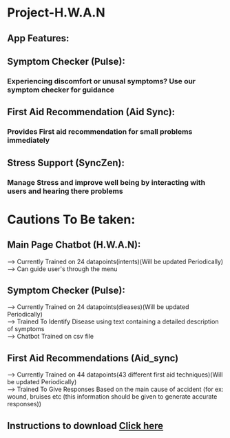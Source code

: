 # Project-H.W.A.N
## App Features:
## Symptom Checker (Pulse):
### Experiencing discomfort or unusal symptoms? Use our symptom checker for guidance
## First Aid Recommendation (Aid Sync):
### Provides First aid recommendation for small problems immediately
## Stress Support (SyncZen):
### Manage Stress and improve well being by interacting with users and hearing there problems

# Cautions To Be taken:
## Main Page Chatbot (H.W.A.N):
--> Currently Trained on 24 datapoints(intents)(Will be updated Periodically)  
--> Can guide user's through the menu  
## Symptom Checker (Pulse):
--> Currently Trained on 24 datapoints(dieases)(Will be updated Periodically)  
--> Trained To Identify Disease using text containing a detailed description of symptoms  
--> Chatbot Trained on csv file  
## First Aid Recommendations (Aid_sync)
--> Currently Trained on 44 datapoints(43 different first aid techniques)(Will be updated Periodically)  
--> Trained To Give Responses Based on the main cause of accident (for ex: wound, bruises etc (this information should be given to generate accurate responses))  

## Instructions to download [Click here](https://github.com/pythonsmurfmain/Project-H.W.A.N/blob/main/instructions.md)
